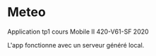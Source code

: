 # Meteo

Application tp1 cours Mobile II 420-V61-SF 2020

L'app fonctionne avec un serveur généré local.
